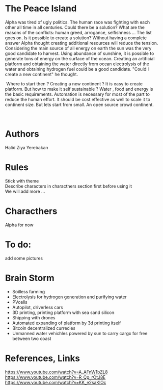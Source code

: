 # The Peace Island

  Alpha was tired of ugly politics. The human race was fighting with each other all time in all centuries. Could there be a solution? What are the reasons of the conflicts: human greed, arrogance, selfishness ... The list goes on. Is it possible to create a solution? Without having a complete answer Alpha thought creating additional resources will reduce the tension. Considering the main source of all energy on earth the sun was the very good candidate to harvest. Using abundance of sunshine, it is possible to generate tons of energy on the surface of the ocean. Creating an artificial platform and obtaining the water directly from ocean electrolysis of the water and obtaining hydrogen fuel could be a good candidate. "Could I create a new continent" he thought. 
  
  Where to start then ? Creating a new continent ? It is easy to create platform. But how to make it self sustainable ? Water , food and energy is the basic requirements. Automation is necessary for most of the part to reduce the human effort. It should be cost effective as well to scale it to continent size. But lets start from small. An open source crowd continent.
  
  

  

# Authors
Halid Ziya Yerebakan

# Rules
Stick with theme <br>
Describe characters in characthers section first before using it <br>
We will add more ... <br>

# Characthers
Alpha for now

# To do:
add some pictures

# Brain Storm
<ul>
<li>Soilless farming</li>
<li>Electrolysis for hydrogen generation and purifying water</li>
<li>PVcells</li>
<li>Autopilot, driverless cars</li>
<li>3D printing, printing platform with sea sand silicon </li>
<li>Shipping with drones</li>
<li>Automated expanding of platform by 3d printing itself</li>
<li>Bitcoin decentralized currecies</li>
<li>Unmanned water vehichles powered by sun to carry cargo for free between two coast</li>
</ul>


  
# References, Links
https://www.youtube.com/watch?v=A_AFnW1bZL8
https://www.youtube.com/watch?v=R_Qp_rOtJ8E
https://www.youtube.com/watch?v=KK_e2saKlOc


